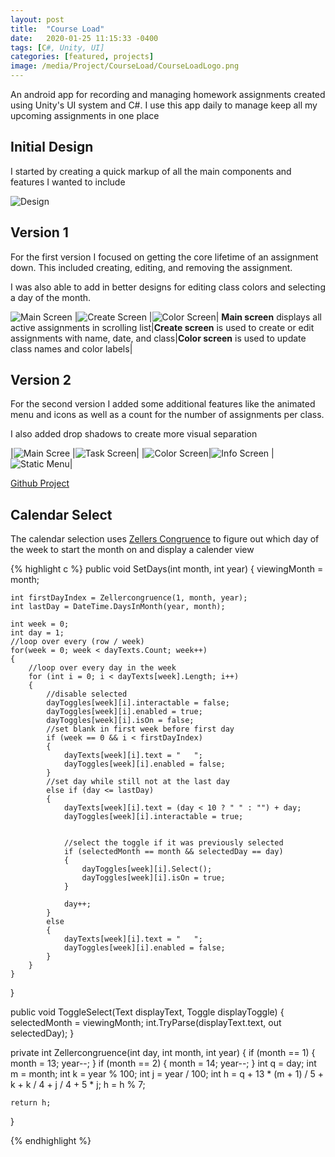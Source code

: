 ```yaml
---
layout: post
title:  "Course Load"
date:   2020-01-25 11:15:33 -0400
tags: [C#, Unity, UI] 
categories: [featured, projects]
image: /media/Project/CourseLoad/CourseLoadLogo.png
---
```


An android app for recording and managing homework assignments created using Unity's UI system and C#. I use this app daily to manage keep all my upcoming assignments in one place

<!--more-->

## Initial Design

I started by creating a quick markup of all the main components and features I wanted to include

![Design]({{site.url}}/media/Project/CourseLoad/CourseloadDesign.png) 

## Version 1

For the first version I focused on getting the core lifetime of an assignment down. This included creating, editing, and removing the assignment. 

I was also able to add in better designs for editing class colors and selecting a day of the month.

![Main Screen]({{site.url}}/media/Project/CourseLoad/main.jpg) |![Create Screen]({{site.url}}/media/Project/CourseLoad/creation.jpg) |![Color Screen]({{site.url}}/media/Project/CourseLoad/color.jpg)|
**Main screen** displays all active assignments in scrolling list|**Create screen** is used to create or edit assignments with name, date, and class|**Color screen** is used to update class names and color labels|

## Version 2

For the second version I added some additional features like the animated menu and icons as well as a count for the number of assignments per class.

I also added drop shadows to create more visual separation

|![Main Scree]({{site.url}}/media/Project/CourseLoad/Screenshot_Main.jpg) |![Task Screen]({{site.url}}/media/Project/CourseLoad/Screenshot_Task.jpg)|
|![Color Screen]({{site.url}}/media/Project/CourseLoad/Screenshot_Color.jpg)|![Info Screen]({{site.url}}/media/Project/CourseLoad/Screenshot_Info.jpg)
|![Static Menu]({{site.url}}/media/Project/CourseLoad/Screenshot_Menu.jpg)|

[Github Project](https://github.com/Dayn9/CourseLoad)

## Calendar Select

The calendar selection uses [Zellers Congruence](https://www.geeksforgeeks.org/zellers-congruence-find-day-date/) to figure out which day of the week to start the month on and display a calender view

{% highlight c %}
public void SetDays(int month, int year)
{
    viewingMonth = month;

    int firstDayIndex = Zellercongruence(1, month, year);
    int lastDay = DateTime.DaysInMonth(year, month);

    int week = 0;
    int day = 1;
    //loop over every (row / week) 
    for(week = 0; week < dayTexts.Count; week++)
    {
        //loop over every day in the week
        for (int i = 0; i < dayTexts[week].Length; i++)
        {
            //disable selected
            dayToggles[week][i].interactable = false;
            dayToggles[week][i].enabled = true;
            dayToggles[week][i].isOn = false;
            //set blank in first week before first day
            if (week == 0 && i < firstDayIndex)
            {
                dayTexts[week][i].text = "   ";
                dayToggles[week][i].enabled = false;
            }
            //set day while still not at the last day
            else if (day <= lastDay)
            {
                dayTexts[week][i].text = (day < 10 ? " " : "") + day;
                dayToggles[week][i].interactable = true;


                //select the toggle if it was previously selected
                if (selectedMonth == month && selectedDay == day)
                {
                    dayToggles[week][i].Select();
                    dayToggles[week][i].isOn = true;
                }

                day++;
            }
            else
            {
                dayTexts[week][i].text = "   ";
                dayToggles[week][i].enabled = false;
            }
        }
    }       
}

public void ToggleSelect(Text displayText, Toggle displayToggle)
{
    selectedMonth = viewingMonth;
    int.TryParse(displayText.text, out selectedDay);
}

private int Zellercongruence(int day, int month, int year)
{
    if (month == 1)
    {
        month = 13;
        year--;
    }
    if (month == 2)
    {
        month = 14;
        year--;
    }
    int q = day;
    int m = month;
    int k = year % 100;
    int j = year / 100;
    int h = q + 13 * (m + 1) / 5 + k + k / 4
                             + j / 4 + 5 * j;
    h = h % 7;

    return h;
}

{% endhighlight %}